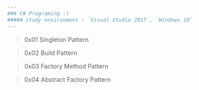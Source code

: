 ```yaml
---
### C# Programing :) 
##### study environment : `Visual Studio 2017`, `Windows 10`
---
```

>0x01 Singleton Pattern

>0x02 Build Pattern

>0x03 Factory Method Pattern

>0x04 Abstract Factory Pattern